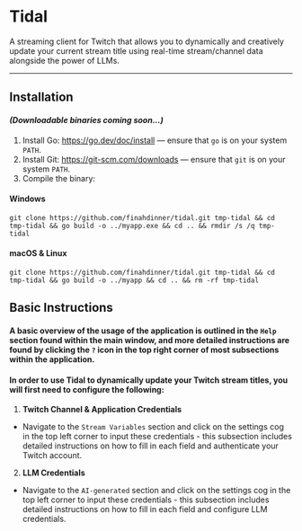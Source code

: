 # Tidal

A streaming client for Twitch that allows you to dynamically and creatively update your current stream title using real-time stream/channel data alongside the power of LLMs.

---

## Installation

#### _(Downloadable binaries coming soon...)_

1. Install Go: https://go.dev/doc/install — ensure that `go` is on your system `PATH`.
2. Install Git: https://git-scm.com/downloads — ensure that `git` is on your system `PATH`.
3. Compile the binary:

#### Windows

```
git clone https://github.com/finahdinner/tidal.git tmp-tidal && cd tmp-tidal && go build -o ../myapp.exe && cd .. && rmdir /s /q tmp-tidal
```

#### macOS & Linux

```
git clone https://github.com/finahdinner/tidal.git tmp-tidal && cd tmp-tidal && go build -o ../myapp && cd .. && rm -rf tmp-tidal
```

## Basic Instructions

#### A basic overview of the usage of the application is outlined in the `Help` section found within the main window, and more detailed instructions are found by clicking the `?` icon in the top right corner of most subsections within the application.

#### In order to use Tidal to dynamically update your Twitch stream titles, you will first need to configure the following:

1. **Twitch Channel & Application Credentials**

-   Navigate to the `Stream Variables` section and click on the settings cog in the top left corner to input these credentials - this subsection includes detailed instructions on how to fill in each field and authenticate your Twitch account.

2. **LLM Credentials**

-   Navigate to the `AI-generated` section and click on the settings cog in the top left corner to input these credentials - this subsection includes detailed instructions on how to fill in each field and configure LLM credentials.
